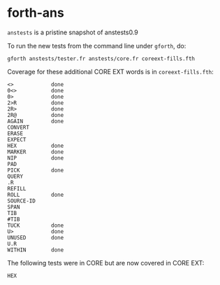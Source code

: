 forth-ans
=========

`anstests` is a pristine snapshot of anstests0.9

To run the new tests from the command line under `gforth`, do:

    gforth anstests/tester.fr anstests/core.fr coreext-fills.fth

Coverage for these additional CORE EXT words is in `coreext-fills.fth`:

    <>            done
    0<>           done
    0>            done
    2>R           done
    2R>           done
    2R@           done
    AGAIN         done
    CONVERT
    ERASE
    EXPECT
    HEX           done
    MARKER        done
    NIP           done
    PAD
    PICK          done
    QUERY
    .R
    REFILL
    ROLL          done
    SOURCE-ID
    SPAN
    TIB
    #TIB
    TUCK          done
    U>            done
    UNUSED        done
    U.R
    WITHIN        done

The following tests were in CORE but are now covered in CORE EXT:

    HEX

